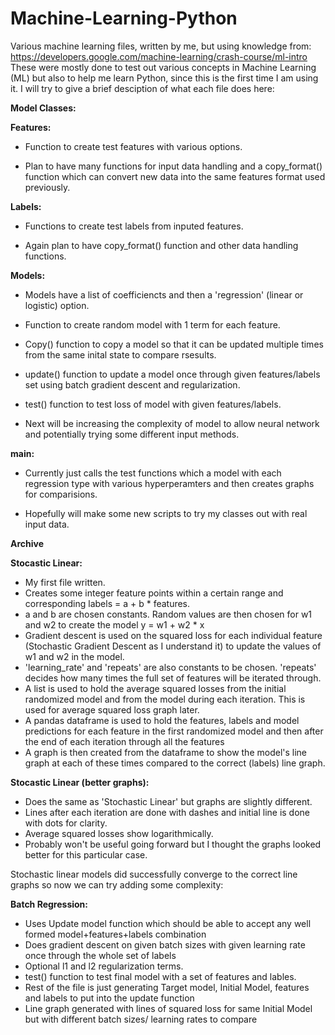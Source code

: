 # Machine-Learning-Python
Various machine learning files, written by me, but using knowledge from: https://developers.google.com/machine-learning/crash-course/ml-intro
These were mostly done to test out various concepts in Machine Learning (ML) but also to help me learn Python, since this is the first time I am using it.
I will try to give a brief desciption of what each file does here:

**Model Classes:**

**Features:**
- Function to create test features with various options.

- Plan to have many functions for input data handling and a copy_format() function which can convert new data into the same features format used previously.

**Labels:**
- Functions to create test labels from inputed features.

- Again plan to have copy_format() function and other data handling functions.

**Models:**
- Models have a list of coefficiencts and then a 'regression' (linear or logistic) option.
- Function to create random model with 1 term for each feature.
- Copy() function to copy a model so that it can be updated multiple times from the same inital state to compare rsesults.
- update() function to update a model once through given features/labels set using batch gradient descent and regularization.
- test() function to test loss of model with given features/labels.

- Next will be increasing the complexity of model to allow neural network and potentially trying some different input methods.

**main:**
- Currently just calls the test functions which a model with each regression type with various hyperperamters and then creates graphs for comparisions.

- Hopefully will make some new scripts to try my classes out with real input data.


**Archive**

**Stocastic Linear:**
- My first file written.
- Creates some integer feature points within a certain range and corresponding labels = a + b * features.
- a and b are chosen constants. Random values are then chosen for w1 and w2 to create the model y = w1 + w2 * x 
- Gradient descent is used on the squared loss for each individual feature (Stochastic Gradient Descent as I understand it) to update the values of w1 and w2 in the model.
- 'learning_rate' and 'repeats' are also constants to be chosen. 'repeats' decides how many times the full set of features will be iterated through.
- A list is used to hold the average squared losses from the initial randomized model and from the model during each iteration. This is used for average squared loss graph later.
- A pandas dataframe is used to hold the features, labels and model predictions for each feature in the first randomized model and then after the end of each iteration through all the features
- A graph is then created from the dataframe to show the model's line graph at each of these times compared to the correct (labels) line graph.

**Stocastic Linear (better graphs):**
- Does the same as 'Stochastic Linear' but graphs are slightly different.
- Lines after each iteration are done with dashes and initial line is done with dots for clarity.
- Average squared losses show logarithmically.
- Probably won't be useful going forward but I thought the graphs looked better for this particular case.

Stochastic linear models did successfully converge to the correct line graphs so now we can try adding some complexity:

**Batch Regression:**
- Uses Update model function which should be able to accept any well formed model+features+labels combination
- Does gradient descent on given batch sizes with given learning rate once through the whole set of labels
- Optional l1 and l2 regularization terms.
- test() function to test final model with a set of features and lables.
- Rest of the file is just generating Target model, Initial Model, features and labels to put into the update function
- Line graph generated with lines of squared loss for same Initial Model but with different batch sizes/ learning rates to compare

